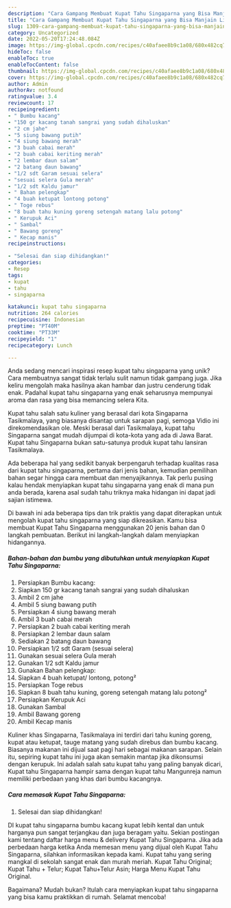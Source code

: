 ```yaml
---
description: "Cara Gampang Membuat Kupat Tahu Singaparna yang Bisa Manjain Lidah"
title: "Cara Gampang Membuat Kupat Tahu Singaparna yang Bisa Manjain Lidah"
slug: 1309-cara-gampang-membuat-kupat-tahu-singaparna-yang-bisa-manjain-lidah
category: Uncategorized
date: 2022-05-20T17:24:48.084Z
image: https://img-global.cpcdn.com/recipes/c40afaee8b9c1a08/680x482cq70/kupat-tahu-singaparna-foto-resep-utama.jpg
hideToc: false
enableToc: true
enableTocContent: false
thumbnail: https://img-global.cpcdn.com/recipes/c40afaee8b9c1a08/680x482cq70/kupat-tahu-singaparna-foto-resep-utama.jpg
cover: https://img-global.cpcdn.com/recipes/c40afaee8b9c1a08/680x482cq70/kupat-tahu-singaparna-foto-resep-utama.jpg
author: Admin
authorAv: notfound
ratingvalue: 3.4
reviewcount: 17
recipeingredient:
- " Bumbu kacang"
- "150 gr kacang tanah sangrai yang sudah dihaluskan"
- "2 cm jahe"
- "5 siung bawang putih"
- "4 siung bawang merah"
- "3 buah cabai merah"
- "2 buah cabai keriting merah"
- "2 lembar daun salam"
- "2 batang daun bawang"
- "1/2 sdt Garam sesuai selera"
- "sesuai selera Gula merah"
- "1/2 sdt Kaldu jamur"
- " Bahan pelengkap"
- "4 buah ketupat lontong potong"
- " Toge rebus"
- "8 buah tahu kuning goreng setengah matang lalu potong"
- " Kerupuk Aci"
- " Sambal"
- " Bawang goreng"
- " Kecap manis"
recipeinstructions:

- "Selesai dan siap dihidangkan!"
categories:
- Resep
tags:
- kupat
- tahu
- singaparna

katakunci: kupat tahu singaparna 
nutrition: 264 calories
recipecuisine: Indonesian
preptime: "PT40M"
cooktime: "PT33M"
recipeyield: "1"
recipecategory: Lunch

---
```





Anda sedang mencari inspirasi resep kupat tahu singaparna yang unik? Cara membuatnya sangat tidak terlalu sulit namun tidak gampang juga. Jika keliru mengolah maka hasilnya akan hambar dan justru cenderung tidak enak. Padahal kupat tahu singaparna yang enak seharusnya mempunyai aroma dan rasa yang bisa memancing selera Kita.





Kupat tahu salah satu kuliner yang berasal dari kota Singaparna Tasikmalaya, yang biasanya disantap untuk sarapan pagi, semoga Vidio ini direkomendasikan ole. Meski berasal dari Tasikmalaya, kupat tahu Singaparna sangat mudah dijumpai di kota-kota yang ada di Jawa Barat. Kupat tahu Singaparna bukan satu-satunya produk kupat tahu lansiran Tasikmalaya.

Ada beberapa hal yang sedikit banyak berpengaruh terhadap kualitas rasa dari kupat tahu singaparna, pertama dari jenis bahan, kemudian pemilihan bahan segar hingga cara membuat dan menyajikannya. Tak perlu pusing kalau hendak menyiapkan kupat tahu singaparna yang enak di mana pun anda berada, karena asal sudah tahu triknya maka hidangan ini dapat jadi sajian istimewa.






Di bawah ini ada beberapa tips dan trik praktis yang dapat diterapkan untuk mengolah kupat tahu singaparna yang siap dikreasikan. Kamu bisa membuat Kupat Tahu Singaparna menggunakan 20 jenis bahan dan 0 langkah pembuatan. Berikut ini langkah-langkah dalam menyiapkan hidangannya.

<!--inarticleads1-->

##### Bahan-bahan dan bumbu yang dibutuhkan untuk menyiapkan Kupat Tahu Singaparna:

1. Persiapkan  Bumbu kacang:
1. Siapkan 150 gr kacang tanah sangrai yang sudah dihaluskan
1. Ambil 2 cm jahe
1. Ambil 5 siung bawang putih
1. Persiapkan 4 siung bawang merah
1. Ambil 3 buah cabai merah
1. Persiapkan 2 buah cabai keriting merah
1. Persiapkan 2 lembar daun salam
1. Sediakan 2 batang daun bawang
1. Persiapkan 1/2 sdt Garam (sesuai selera)
1. Gunakan sesuai selera Gula merah
1. Gunakan 1/2 sdt Kaldu jamur
1. Gunakan  Bahan pelengkap:
1. Siapkan 4 buah ketupat/ lontong, potong²
1. Persiapkan  Toge rebus
1. Siapkan 8 buah tahu kuning, goreng setengah matang lalu potong²
1. Persiapkan  Kerupuk Aci
1. Gunakan  Sambal
1. Ambil  Bawang goreng
1. Ambil  Kecap manis


Kuliner khas Singaparna, Tasikmalaya ini terdiri dari tahu kuning goreng, kupat atau ketupat, tauge matang yang sudah direbus dan bumbu kacang. Biasanya makanan ini dijual saat pagi hari sebagai makanan sarapan. Selain itu, sepiring kupat tahu ini juga akan semakin mantap jika dikonsumsi dengan kerupuk. Ini adalah salah satu kupat tahu yang paling banyak dicari, Kupat tahu Singaparna hampir sama dengan kupat tahu Mangunreja namun memiliki perbedaan yang khas dari bumbu kacangnya. 

<!--inarticleads2-->

##### Cara memasak Kupat Tahu Singaparna:


1. Selesai dan siap dihidangkan!

DI kupat tahu singaparna bumbu kacang kupat lebih kental dan untuk harganya pun sangat terjangkau dan juga beragam yaitu. Sekian postingan kami tentang daftar harga menu &amp; delivery Kupat Tahu Singaparna. Jika ada perbedaan harga ketika Anda memesan menu yang dijual oleh Kupat Tahu Singaparna, silahkan informasikan kepada kami. Kupat tahu yang sering mangkal di sekolah sangat enak dan murah meriah. Kupat Tahu Original; Kupat Tahu + Telur; Kupat Tahu+Telur Asin; Harga Menu Kupat Tahu Original. 

Bagaimana? Mudah bukan? Itulah cara menyiapkan kupat tahu singaparna yang bisa kamu praktikkan di rumah. Selamat mencoba!
